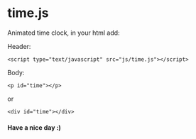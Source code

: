 # time.js

Animated time clock, in your html add:

Header:
````
<script type="text/javascript" src="js/time.js"></script>
````

Body:
````
<p id="time"></p>
````
or
````
<div id="time"></div>
`````
#### Have a nice day :)


